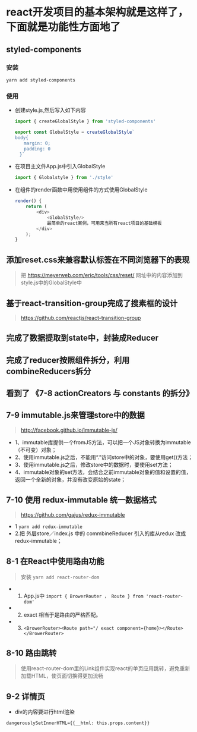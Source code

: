 # react开发项目的基本架构就是这样了，下面就是功能性方面地了

## styled-components

### 安装
```git
yarn add styled-components
```
### 使用

+ 创建style.js,然后写入如下内容
    ```javascript
    import { createGlobalStyle } from 'styled-components'
    
    export const GlobalStyle = createGlobalStyle`　
    body{
    　　margin: 0;
    　　padding: 0
    　}`
    ```
+ 在项目主文件App.js中引入GlobalStyle
    ```javascript
    import { Globalstyle } from './style'
    ```
+ 在组件的render函数中用使用组件的方式使用GlobalStyle
    ```javascript
    render() {
        return (
            <div>
                <GlobalStyle/>
                最简单的react案例，可用来当所有react项目的基础模板
            </div>
        );
    }
    ```
    
## 添加reset.css来兼容默认标签在不同浏览器下的表现
> 把 https://meyerweb.com/eric/tools/css/reset/ 网址中的内容添加到style.js中的GlobalStyle中

## 基于react-transition-group完成了搜素框的设计

> https://github.com/reactjs/react-transition-group

## 完成了数据提取到state中，封装成Reducer

## 完成了reducer按照组件拆分，利用combineReducers拆分

## 看到了 《7-8 actionCreators 与 constants 的拆分》 

## 7-9 immutable.js来管理store中的数据
> http://facebook.github.io/immutable-js/
+ 1、immutable库提供一个fromJS方法，可以把一个JS对象转换为immutable（不可变）对象；
+ 2、使用immutable.js之后，不能用“.”访问store中的对象，要使用get()方法；
+ 3、使用immutable.js之后，修改store中的数据时，要使用set方法；
+ 4、immutable对象的set方法，会结合之前immutable对象的值和设置的值，返回一个全新的对象，并没有改变原始的state；

## 7-10 使用 redux-immutable 统一数据格式
> https://github.com/gajus/redux-immutable
+ 1 `yarn add redux-immutable` 
+ 2.把 外层store／index.js 中的 commbineReducer 引入的库从redux 改成 redux-immutable；

## 8-1 在React中使用路由功能

 > 安装 `yarn add react-router-dom`
 
+ 1. App.js中  `import { BrowerRouter ， Route } from 'react-router-dom'`
+ 2. exact 相当于是路由的严格匹配。
+ 3. `<BrowerRouter><Route path="/ exact component={home}></Route></BrowerRouter>`

## 8-10 路由跳转
> 使用react-router-dom里的Link组件实现react的单页应用跳转，避免重新加载HTML，使页面切换得更加流畅


## 9-2 详情页

+ div的内容要进行html渲染

```html
dangerouslySetInnerHTML={{__html: this.props.content}}
```
